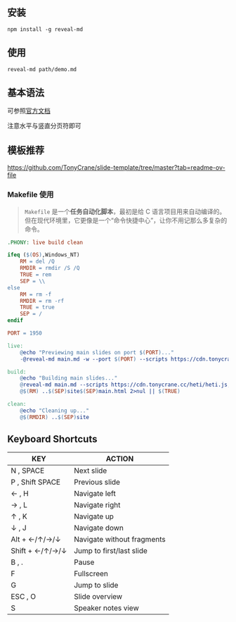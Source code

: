 ## 安装

    npm install -g reveal-md

## 使用

    reveal-md path/demo.md

## 基本语法
可参照[官方文档](https://github.com/webpro/reveal-md)

注意水平与竖直分页符即可

## 模板推荐
<https://github.com/TonyCrane/slide-template/tree/master?tab=readme-ov-file>

### Makefile 使用
>`Makefile` 是一个**任务自动化脚本**，最初是给 C 语言项目用来自动编译的。  
但在现代环境里，它更像是一个“命令快捷中心”，让你不用记那么多复杂的命令。

```makefile
.PHONY: live build clean

ifeq ($(OS),Windows_NT)
    RM = del /Q
    RMDIR = rmdir /S /Q
    TRUE = rem
    SEP = \\
else
    RM = rm -f
    RMDIR = rm -rf
    TRUE = true
    SEP = /
endif

PORT = 1950

live:
	@echo "Previewing main slides on port $(PORT)..."
	-@reveal-md main.md -w --port $(PORT) --scripts https://cdn.tonycrane.cc/heti/heti.js,heti_worker.js --template template.html || $(TRUE)

build:
	@echo "Building main slides..."
	@reveal-md main.md --scripts https://cdn.tonycrane.cc/heti/heti.js,heti_worker.js --template template.html --static ..$(SEP)site --assets-dir assets
	@$(RM) ..$(SEP)site$(SEP)main.html 2>nul || $(TRUE)

clean:
	@echo "Cleaning up..."
	@$(RMDIR) ..$(SEP)site
```

## Keyboard Shortcuts

| KEY | ACTION |
|-----|---------|
| N , SPACE | Next slide |
| P , Shift SPACE | Previous slide |
| ← , H | Navigate left |
| → , L | Navigate right |
| ↑ , K | Navigate up |
| ↓ , J | Navigate down |
| Alt + ←/↑/→/↓ | Navigate without fragments |
| Shift + ←/↑/→/↓ | Jump to first/last slide |
| B , . | Pause |
| F | Fullscreen |
| G | Jump to slide |
| ESC , O | Slide overview |
| S | Speaker notes view |
